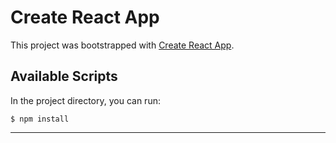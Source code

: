 # Create React App

This project was bootstrapped with [Create React App](https://github.com/facebook/create-react-app).

## Available Scripts

In the project directory, you can run:

`$ npm install`

_____
